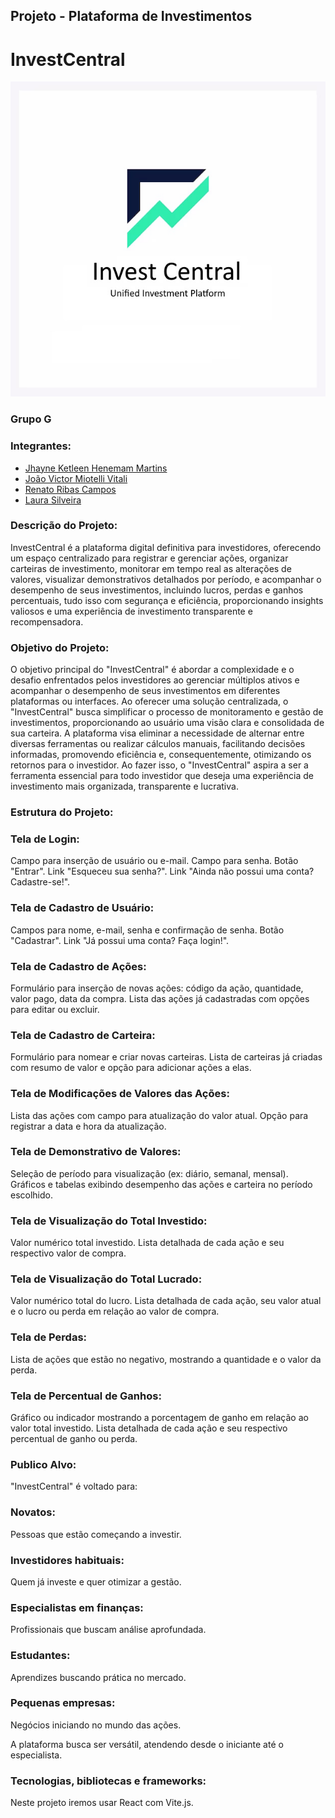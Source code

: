 ## Projeto - Plataforma de Investimentos
# InvestCentral

<div align="center">
  <img src="image/logo.jpg" alt="Logo">
</div>

### Grupo G

### Integrantes:
* [Jhayne Ketleen Henemam Martins](https://github.com/JhayneK)
* [João Victor Miotelli Vitali](https://github.com/JoaoMiotelli)
* [Renato Ribas Campos](https://github.com/RenatoRibas)
* [Laura Silveira](https://github.com/laurassilveirag)


### Descrição do Projeto:

InvestCentral é a plataforma digital definitiva para investidores, oferecendo um espaço centralizado para registrar e gerenciar ações, organizar carteiras de investimento, monitorar em tempo real as alterações de valores, visualizar demonstrativos detalhados por período, e acompanhar o desempenho de seus investimentos, incluindo lucros, perdas e ganhos percentuais, tudo isso com segurança e eficiência, proporcionando insights valiosos e uma experiência de investimento transparente e recompensadora.


### Objetivo do Projeto:

O objetivo principal do "InvestCentral" é abordar a complexidade e o desafio enfrentados pelos investidores ao gerenciar múltiplos ativos e acompanhar o desempenho de seus investimentos em diferentes plataformas ou interfaces. Ao oferecer uma solução centralizada, o "InvestCentral" busca simplificar o processo de monitoramento e gestão de investimentos, proporcionando ao usuário uma visão clara e consolidada de sua carteira. A plataforma visa eliminar a necessidade de alternar entre diversas ferramentas ou realizar cálculos manuais, facilitando decisões informadas, promovendo eficiência e, consequentemente, otimizando os retornos para o investidor. Ao fazer isso, o "InvestCentral" aspira a ser a ferramenta essencial para todo investidor que deseja uma experiência de investimento mais organizada, transparente e lucrativa.

### Estrutura do Projeto:

### Tela de Login:
Campo para inserção de usuário ou e-mail.
Campo para senha.
Botão "Entrar".
Link "Esqueceu sua senha?".
Link "Ainda não possui uma conta? Cadastre-se!".

### Tela de Cadastro de Usuário:
Campos para nome, e-mail, senha e confirmação de senha.
Botão "Cadastrar".
Link "Já possui uma conta? Faça login!".

### Tela de Cadastro de Ações:
Formulário para inserção de novas ações: código da ação, quantidade, valor pago, data da compra.
Lista das ações já cadastradas com opções para editar ou excluir.

### Tela de Cadastro de Carteira:
Formulário para nomear e criar novas carteiras.
Lista de carteiras já criadas com resumo de valor e opção para adicionar ações a elas.

### Tela de Modificações de Valores das Ações:
Lista das ações com campo para atualização do valor atual.
Opção para registrar a data e hora da atualização.

### Tela de Demonstrativo de Valores:
Seleção de período para visualização (ex: diário, semanal, mensal).
Gráficos e tabelas exibindo desempenho das ações e carteira no período escolhido.

### Tela de Visualização do Total Investido:
Valor numérico total investido.
Lista detalhada de cada ação e seu respectivo valor de compra.

### Tela de Visualização do Total Lucrado:
Valor numérico total do lucro.
Lista detalhada de cada ação, seu valor atual e o lucro ou perda em relação ao valor de compra.

### Tela de Perdas:
Lista de ações que estão no negativo, mostrando a quantidade e o valor da perda.

### Tela de Percentual de Ganhos:
Gráfico ou indicador mostrando a porcentagem de ganho em relação ao valor total investido.
Lista detalhada de cada ação e seu respectivo percentual de ganho ou perda.

### Publico Alvo:
"InvestCentral" é voltado para:
### Novatos: 
Pessoas que estão começando a investir.
### Investidores habituais:
Quem já investe e quer otimizar a gestão.
### Especialistas em finanças: 
Profissionais que buscam análise aprofundada.
### Estudantes: 
Aprendizes buscando prática no mercado.
### Pequenas empresas: 
Negócios iniciando no mundo das ações.

A plataforma busca ser versátil, atendendo desde o iniciante até o especialista.

### Tecnologias, bibliotecas e frameworks:

 Neste projeto iremos usar React com Vite.js.

